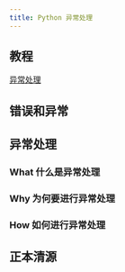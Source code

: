 ```yaml
---
title: Python 异常处理
---
```


## 教程

[异常处理](https://www.cnblogs.com/linhaifeng/articles/6232220.html)

## 错误和异常

## 异常处理

### What 什么是异常处理

### Why 为何要进行异常处理

### How 如何进行异常处理

## 正本清源


